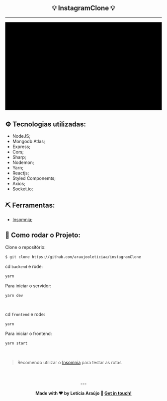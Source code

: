 <h2 align="center">💡 InstagramClone 💡</h2>

<hr/>

![logo](apresentacao.gif)

## ⚙️ Tecnologias utilizadas:

- NodeJS;
- Mongodb Atlas;
- Express;
- Cors;
- Sharp;
- Nodemon;
- Yarn;
- Reactjs;
- Styled Componemts;
- Axios;
- Socket.io;

## ⛏ Ferramentas:

- [Insomnia](https://insomnia.rest/download/);

## 🏁 Como rodar o Projeto:

Clone o repositório:

```bash
$ git clone https://github.com/araujooleticiaa/instagramClone
```

cd `backend` e rode:

```bash
yarn
```
Para iniciar o servidor:

```bash
yarn dev
```
<br/>

cd `frontend` e rode:

```bash
yarn
```

Para iniciar o frontend:

```bash
yarn start
```
<br/>

> Recomendo utilizar o [Insomnia](https://insomnia.rest/download/) para testar as rotas

<br/>

<h4 align="center">
  ---

Made with ♥ by Letícia Araújo :wave: [Get in touch!](https://www.linkedin.com/in/leticiaa-araujoo/)
</h4>
<br/>


